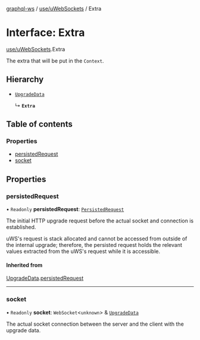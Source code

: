 [graphql-ws](../README.md) / [use/uWebSockets](../modules/use_uWebSockets.md) / Extra

# Interface: Extra

[use/uWebSockets](../modules/use_uWebSockets.md).Extra

The extra that will be put in the `Context`.

## Hierarchy

- [`UpgradeData`](use_uWebSockets.UpgradeData.md)

  ↳ **`Extra`**

## Table of contents

### Properties

- [persistedRequest](use_uWebSockets.Extra.md#persistedrequest)
- [socket](use_uWebSockets.Extra.md#socket)

## Properties

### persistedRequest

• `Readonly` **persistedRequest**: [`PersistedRequest`](use_uWebSockets.PersistedRequest.md)

The initial HTTP upgrade request before the actual
socket and connection is established.

uWS's request is stack allocated and cannot be accessed
from outside of the internal upgrade; therefore, the persisted
request holds the relevant values extracted from the uWS's request
while it is accessible.

#### Inherited from

[UpgradeData](use_uWebSockets.UpgradeData.md).[persistedRequest](use_uWebSockets.UpgradeData.md#persistedrequest)

___

### socket

• `Readonly` **socket**: `WebSocket`<`unknown`\> & [`UpgradeData`](use_uWebSockets.UpgradeData.md)

The actual socket connection between the server and the client
with the upgrade data.
